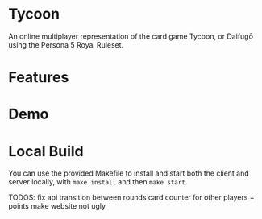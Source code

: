 # Tycoon

An online multiplayer representation of the card game Tycoon, or Daifugō using the Persona 5 Royal Ruleset.

# Features

# Demo

# Local Build

You can use the provided Makefile to install and start both the client and server locally, with `make install` and then `make start`.

TODOS:
fix api
transition between rounds
card counter for other players + points
make website not ugly
